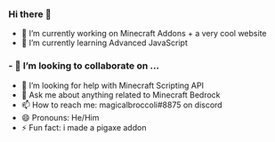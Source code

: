 ### Hi there 👋


- 🔭 I’m currently working on Minecraft Addons + a very cool website
- 🌱 I’m currently learning Advanced JavaScript
### - 👯 I’m looking to collaborate on ...
- 🤔 I’m looking for help with Minecraft Scripting API
- 💬 Ask me about anything related to Minecraft Bedrock
- 📫 How to reach me: magicalbroccoli#8875 on discord
- 😄 Pronouns: He/Him
- ⚡ Fun fact: i made a pigaxe addon
